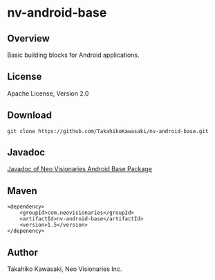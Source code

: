 nv-android-base
===============

Overview
--------

Basic building blocks for Android applications.


License
-------

Apache License, Version 2.0


Download
--------

    git clone https://github.com/TakahikoKawasaki/nv-android-base.git


Javadoc
-------

[Javadoc of Neo Visionaries Android Base Package](http://TakahikoKawasaki.github.com/nv-android-base/)


Maven
-----

    <dependency>
        <groupId>com.neovisionaries</groupId>
        <artifactId>nv-android-base</artifactId>
        <version>1.5</version>
    </depenency>


Author
------

Takahiko Kawasaki, Neo Visionaries Inc.
